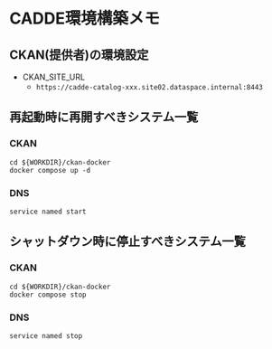 # CADDE環境構築メモ
## CKAN(提供者)の環境設定
- CKAN_SITE_URL
  - `https://cadde-catalog-xxx.site02.dataspace.internal:8443`

## 再起動時に再開すべきシステム一覧
### CKAN
```
cd ${WORKDIR}/ckan-docker
docker compose up -d
```
### DNS
```
service named start
```

## シャットダウン時に停止すべきシステム一覧
### CKAN
```
cd ${WORKDIR}/ckan-docker
docker compose stop
```

### DNS
```
service named stop
```

